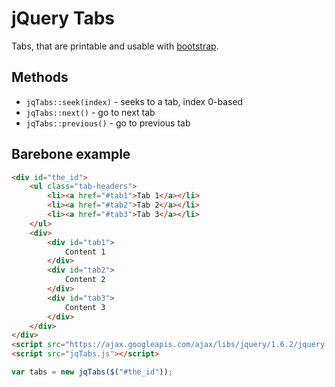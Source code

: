 jQuery Tabs
===========

Tabs, that are printable and usable with [bootstrap](https://github.com/twitter/bootstrap).

Methods
-------


* `jqTabs::seek(index)` - seeks to a tab, index 0-based
* `jqTabs::next()` - go to next tab
* `jqTabs::previous()` - go to previous tab



Barebone example
----------------

```html
<div id="the_id">
	<ul class="tab-headers">
		<li><a href="#tab1">Tab 1</a></li>
		<li><a href="#tab2">Tab 2</a></li>
		<li><a href="#tab3">Tab 3</a></li>
	</ul>
	<div>
		<div id="tab1">
			Content 1
		</div>
		<div id="tab2">
			Content 2
		</div>
		<div id="tab3">
			Content 3
		</div>
	</div>
</div>
<script src="https://ajax.googleapis.com/ajax/libs/jquery/1.6.2/jquery.min.js"></script>
<script src="jqTabs.js"></script>
```

```javascript
var tabs = new jqTabs($("#the_id"));
```